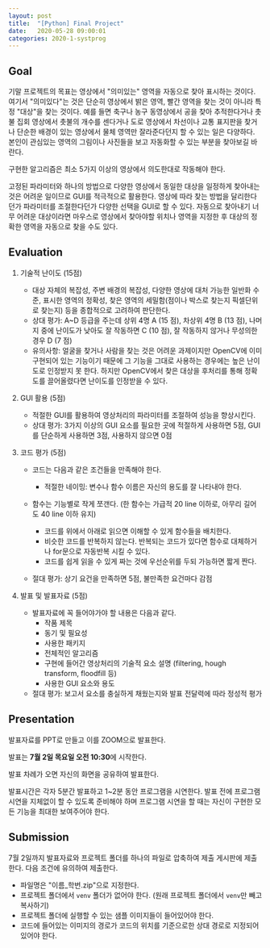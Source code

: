 ```yaml
---
layout: post
title:  "[Python] Final Project"
date:   2020-05-28 09:00:01
categories: 2020-1-systprog
---
```




## Goal

기말 프로젝트의 목표는 영상에서 "의미있는" 영역을 자동으로 찾아 표시하는 것이다. 여기서 "의미있다"는 것은 단순히 영상에서 밝은 영역, 빨간 영역을 찾는 것이 아니라 특정 "대상"을 찾는 것이다. 예를 들면 축구나 농구 동영상에서 공을 찾아 추적한다거나 촛불 집회 영상에서 촛불의 개수를 센다거나 도로 영상에서 차선이나 교통 표지판을 찾거나 단순한 배경이 있는 영상에서 물체 영역만 잘라준다던지 할 수 있는 일은 다양하다. 본인이 관심있는 영역의 그림이나 사진들을 보고 자동화할 수 있는 부분을 찾아보길 바란다.  

구현한 알고리즘은 최소 5가지 이상의 영상에서 의도한대로 작동해야 한다.

고정된 파라미터와 하나의 방법으로 다양한 영상에서 동일한 대상을 일정하게 찾아내는 것은 어려운 일이므로 GUI를 적극적으로 활용한다. 영상에 따라 찾는 방법을 달리한다던가 파라미터를 조절한다던가 다양한 선택을 GUI로 할 수 있다. 자동으로 찾아내기 너무 어려운 대상이라면 마우스로 영상에서 찾아야할 위치나 영역을 지정한 후 대상의 정확한 영역을 자동으로 찾을 수도 있다.



## Evaluation

1. 기술적 난이도 (15점)
    - 대상 자체의 복잡성, 주변 배경의 복잡성, 다양한 영상에 대처 가능한 일반화 수준, 표시한 영역의 정확성, 찾은 영역의 세밀함(점이나 박스로 찾는지 픽셀단위로 찾는지) 등을 종합적으로 고려하여 판단한다.
    - 상대 평가: A~D 등급을 주는데 상위 4명 A (15 점), 차상위 4명 B (13 점), 나머지 중에 난이도가 낮아도 잘 작동하면 C (10 점), 잘 작동하지 않거나 무성의한 경우 D (7 점)
    - 유의사항: 얼굴을 찾거나 사람을 찾는 것은 어려운 과제이지만 OpenCV에 이미 구현되어 있는 기능이기 때문에 그 기능을 그대로 사용하는 경우에는 높은 난이도로 인정받지 못 한다. 하지만 OpenCV에서 찾은 대상을 후처리를 통해 정확도를 끌어올렸다면 난이도를 인정받을 수 있다.
2. GUI 활용 (5점)
    
    - 적절한 GUI를 활용하여 영상처리의 파라미터를 조절하여 성능을 향상시킨다.
    - 상대 평가: 3가지 이상의 GUI 요소를 필요한 곳에 적절하게 사용하면 5점, GUI를 단순하게 사용하면 3점, 사용하지 않으면 0점
3. 코드 평가 (5점)
    - 코드는 다음과 같은 조건들을 만족해야 한다.
        - 적절한 네이밍: 변수나 함수 이름은 자신의 용도를 잘 나타내야 한다.
    - 함수는 기능별로 작게 쪼갠다. (한 함수는 가급적 20 line 이하로, 아무리 길어도 40 line 이하 유지)
        - 코드를 위에서 아래로 읽으면 이해할 수 있게 함수들을 배치한다.
        - 비슷한 코드를 반복하지 않는다. 반복되는 코드가 있다면 함수로 대체하거나 for문으로 자동반복 시킬 수 있다.
        - 코드를 쉽게 읽을 수 있게 짜는 것에 우선순위를 두되 가능하면 짧게 짠다.
    
     - 절대 평가: 상기 요건을 만족하면 5점, 불만족한 요건마다 감점
    
4. 발표 및 발표자료 (5점)
    - 발표자료에 꼭 들어야가야 할 내용은 다음과 같다.
        - 작품 제목
        - 동기 및 필요성
        - 사용한 패키지
        - 전체적인 알고리즘
        - 구현에 들어간 영상처리의 기술적 요소 설명 (filtering, hough transform, floodfill 등)
        - 사용한 GUI 요소와 용도
    - 절대 평가: 보고서 요소를 충실하게 채웠는지와 발표 전달력에 따라 정성적 평가




## Presentation

발표자료를 PPT로 만들고 이를 ZOOM으로 발표한다. 

발표는 **7월 2일 목요일 오전 10:30**에 시작한다.

발표 차례가 오면 자신의 화면을 공유하여 발표한다.

발표시간은 각자 5분간 발표하고 1~2분 동안 프로그램을 시연한다. 발표 전에 프로그램 시연을 지체없이 할 수 있도록 준비해야 하며 프로그램 시연을 할 때는 자신이 구현한 모든 기능을 최대한 보여주어야 한다. 



## Submission

7월 2일까지 발표자료와 프로젝트 폴더를 하나의 파일로 압축하여 제출 게시판에 제출한다. 다음 조건에 유의하여 제출한다.

- 파일명은 "이름_학번.zip"으로 지정한다.
- 프로젝트 폴더에서 `venv` 폴더가 없어야 한다. (원래 프로젝트 폴더에서 `venv`만 빼고 복사하기)
- 프로젝트 폴더에 실행할 수 있는 샘플 이미지들이 들어있어야 한다.
- 코드에 들어있는 이미지의 경로가 코드의 위치를 기준으로한 상대 경로로 지정되어 있어야 한다.

